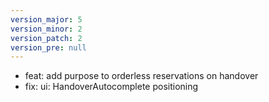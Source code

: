 ```yaml
---
version_major: 5
version_minor: 2
version_patch: 2
version_pre: null
---
```


- feat: add purpose to orderless reservations on handover
- fix: ui: HandoverAutocomplete positioning

